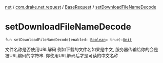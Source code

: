 [net](../../index.md) / [com.drake.net.request](../index.md) / [BaseRequest](index.md) / [setDownloadFileNameDecode](./set-download-file-name-decode.md)

# setDownloadFileNameDecode

`fun setDownloadFileNameDecode(enabled: `[`Boolean`](https://kotlinlang.org/api/latest/jvm/stdlib/kotlin/-boolean/index.html)` = true): `[`Unit`](https://kotlinlang.org/api/latest/jvm/stdlib/kotlin/-unit/index.html)

文件名称是否使用URL解码
例如下载的文件名如果是中文, 服务器传输给你的会是被URL编码的字符串. 你使用URL解码后才是可读的中文名称

